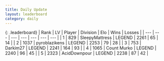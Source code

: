 ```yaml
---
title: Daily Update
layout: leaderboard
category: daily
---
```


{: .leaderboard}
| Rank | LV | Player | Division | Elo | Wins | Losses |
| --- | --- | --- | --- | --- | --- | --- |
| <span data-change="11">1</span> | 829 | <span title="ID: 153129">SleepyMattress</span> | LEGEND | <span data-change="69">2261</span> | <span data-change="14">65</span> | <span data-change="2">14</span> |
| <span data-change="1">2</span> | 1037 | <span title="ID: 143220">pyroblazikens</span> | LEGEND | <span data-change="24">2253</span> | <span data-change="8">79</span> | <span data-change="3">28</span> |
| <span data-change="2">3</span> | 753 | <span title="ID: 694036">Darkim27</span> | LEGEND | <span data-change="32">2241</span> | <span data-change="5">164</span> | <span data-change="0">93</span> |
| <span data-change="17">4</span> | 1065 | <span title="ID: 498323">Count Murko</span> | LEGEND | <span data-change="85">2240</span> | <span data-change="11">96</span> | <span data-change="0">45</span> |
| <span data-change="-4">5</span> | 2323 | <span title="ID: 304661">AcidDownpour</span> | LEGEND | <span data-change="0">2238</span> | <span data-change="0">87</span> | <span data-change="0">42</span> |